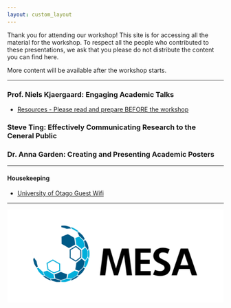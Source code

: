 ```yaml
---
layout: custom_layout
---
```


<!-- This site is under maintenance. -->

 Thank you for attending our workshop! This site is for accessing all the material for the workshop. To respect all the people who contributed to these presentations, we ask that you please do not distribute the content you can find here.

 More content will be available after the workshop starts.

<!-- We would appreciate if you could fill in this [feedback form](...) to let us know how to improve the workshop if we hold it again in future. -->

----
### Prof. Niels Kjaergaard: Engaging Academic Talks

* [Resources - Please read and prepare BEFORE the workshop](files/niels_final.pdf)

### Steve Ting: Effectively Communicating Research to the Ceneral Public


### Dr. Anna Garden: Creating and Presenting Academic Posters
 
----
#### Housekeeping

* [University of Otago Guest Wifi](files/otago_guestwifi.pdf)

----

[![logo](MESAlogoHR.png)](https://www.macdiarmid.ac.nz/our-people/macdiarmid-emerging-scientists-association-mesa/)

